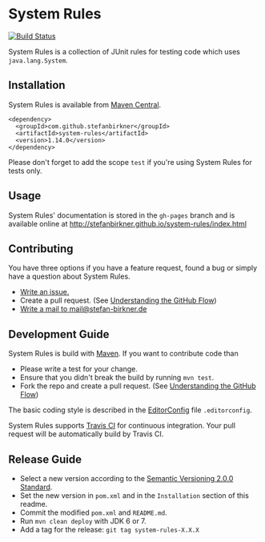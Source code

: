 # System Rules

[![Build Status](https://travis-ci.org/stefanbirkner/system-rules.svg?branch=master)](https://travis-ci.org/stefanbirkner/system-rules)

System Rules is a collection of JUnit rules for testing code which uses
`java.lang.System`.


## Installation

System Rules is available from
[Maven Central](http://search.maven.org/).

    <dependency>
      <groupId>com.github.stefanbirkner</groupId>
      <artifactId>system-rules</artifactId>
      <version>1.14.0</version>
    </dependency>

Please don't forget to add the scope `test` if you're using System
Rules for tests only.


## Usage

System Rules' documentation is stored in the `gh-pages` branch and is
available online at
http://stefanbirkner.github.io/system-rules/index.html


## Contributing

You have three options if you have a feature request, found a bug or
simply have a question about System Rules.

* [Write an issue.](https://github.com/stefanbirkner/system-rules/issues/new)
* Create a pull request. (See [Understanding the GitHub Flow](https://guides.github.com/introduction/flow/index.html))
* [Write a mail to mail@stefan-birkner.de](mailto:mail@stefan-birkner.de)


## Development Guide

System Rules is build with [Maven](http://maven.apache.org/). If you
want to contribute code than

* Please write a test for your change.
* Ensure that you didn't break the build by running `mvn test`.
* Fork the repo and create a pull request. (See [Understanding the GitHub Flow](https://guides.github.com/introduction/flow/index.html))

The basic coding style is described in the
[EditorConfig](http://editorconfig.org/) file `.editorconfig`.

System Rules supports [Travis CI](https://travis-ci.org/) for continuous
integration. Your pull request will be automatically build by Travis
CI.


## Release Guide

* Select a new version according to the
  [Semantic Versioning 2.0.0 Standard](http://semver.org/).
* Set the new version in `pom.xml` and in the `Installation` section of
  this readme.
* Commit the modified `pom.xml` and `README.md`.
* Run `mvn clean deploy` with JDK 6 or 7.
* Add a tag for the release: `git tag system-rules-X.X.X`
